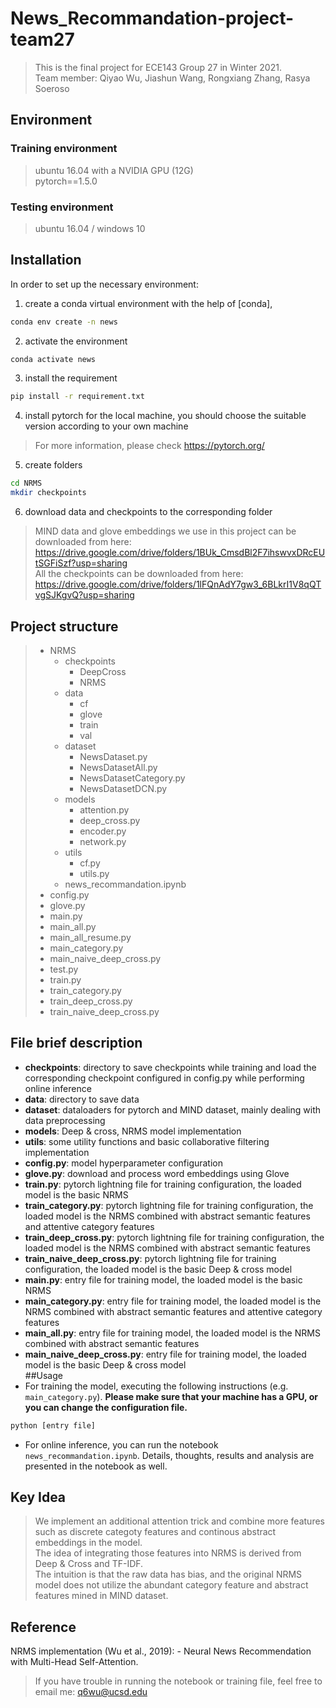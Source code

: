 # News_Recommandation-project-team27  
> This is the final project for ECE143 Group 27 in Winter 2021.  
> Team member: Qiyao Wu, Jiashun Wang, Rongxiang Zhang, Rasya Soeroso  
## Environment
### Training environment  
> ubuntu 16.04 with a NVIDIA GPU (12G)  
pytorch==1.5.0  
### Testing environment
> ubuntu 16.04 / windows 10
## Installation  
In order to set up the necessary environment:  
1. create a conda virtual environment with the help of [conda],  
``` bash
conda env create -n news
```  
2. activate the environment  
``` bash
conda activate news
```  
3. install the requirement  
``` bash
pip install -r requirement.txt
```  
4. install pytorch for the local machine, you should choose the suitable version according to your own machine  
> For more information, please check https://pytorch.org/  
5. create folders  
``` bash
cd NRMS
mkdir checkpoints
```  
6. download data and checkpoints to the corresponding folder  
> MIND data and glove embeddings we use in this project can be downloaded from here: https://drive.google.com/drive/folders/1BUk_CmsdBl2F7ihswvxDRcEUtSGFiSzf?usp=sharing  
All the checkpoints can be downloaded from here: https://drive.google.com/drive/folders/1lFQnAdY7gw3_6BLkrI1V8qQTvgSJKgvQ?usp=sharing
## Project structure
> + NRMS  
>   + checkpoints  
>     + DeepCross  
>     + NRMS  
>   + data  
>     + cf  
>     + glove  
>     + train  
>     + val  
>   + dataset  
>     + NewsDataset.py  
>     + NewsDatasetAll.py  
>     + NewsDatasetCategory.py  
>     + NewsDatasetDCN.py  
>   + models  
>     + attention.py  
>     + deep_cross.py  
>     + encoder.py  
>     + network.py  
>   + utils  
>     + cf.py  
>     + utils.py  
> 	+ news_recommandation.ipynb  
> + config.py    
> + glove.py  
> + main.py  
> + main_all.py    
> + main_all_resume.py  
> + main_category.py  
> + main_naive_deep_cross.py  
> + test.py  
> + train.py  
> + train_category.py  
> + train_deep_cross.py  
> + train_naive_deep_cross.py  
## File brief description
+ **checkpoints**: directory to save checkpoints while training and load the corresponding checkpoint configured in config.py while performing online inference  
+ **data**: directory to save data  
+ **dataset**: dataloaders for pytorch and MIND dataset, mainly dealing with data preprocessing  
+ **models**: Deep & cross, NRMS model implementation  
+ **utils**: some utility functions and basic collaborative filtering implementation  
+ **config.py**: model hyperparameter configuration  
+ **glove.py**: download and process word embeddings using Glove  
+ **train.py**: pytorch lightning file for training configuration, the loaded model is the basic NRMS  
+ **train_category.py**: pytorch lightning file for training configuration, the loaded model is the NRMS combined with abstract semantic features and attentive category features    
+ **train_deep_cross.py**: pytorch lightning file for training configuration, the loaded model is the NRMS combined with abstract semantic features  
+ **train_naive_deep_cross.py**: pytorch lightning file for training configuration, the loaded model is the basic Deep & cross model  
+ **main.py**: entry file for training model, the loaded model is the basic NRMS  
+ **main_category.py**: entry file for training model, the loaded model is the NRMS combined with abstract semantic features and attentive category features    
+ **main_all.py**: entry file for training model, the loaded model is the NRMS combined with abstract semantic features  
+ **main_naive_deep_cross.py**: entry file for training model, the loaded model is the basic Deep & cross model  
##Usage
+ For training the model, executing the following instructions (e.g. `main_category.py`). **Please make sure that your machine has a GPU, or you can change the configuration file.**  
``` bash
python [entry file]
```  
+ For online inference, you can run the notebook `news_recommandation.ipynb`. Details, thoughts, results and analysis are presented in the notebook as well.  

## Key Idea  
> We implement an additional attention trick and combine more features such as discrete categoty features and continous abstract embeddings in the model.  
> The idea of integrating those features into NRMS is derived from Deep & Cross and TF-IDF.  
> The intuition is that the raw data has bias, and the original NRMS model does not utilize the abundant category feature and abstract features mined in MIND dataset.
## Reference  
NRMS implementation (Wu et al., 2019): - Neural News Recommendation with Multi-Head Self-Attention.  
> If you have trouble in running the notebook or training file, feel free to email me: q6wu@ucsd.edu  
